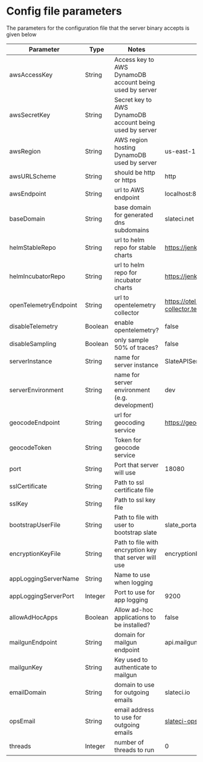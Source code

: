 # Config file parameters

The parameters for the configuration file that the server 
binary accepts is given below

| Parameter             | Type    | Notes                                                   | Default Value                                             | 
|-----------------------|---------|---------------------------------------------------------|-----------------------------------------------------------|
| awsAccessKey          | String  | Access key to AWS DynamoDB account being used by server |                                                           | 
| awsSecretKey          | String  | Secret key to AWS DynamoDB account being used by server |                                                           |
| awsRegion             | String  | AWS region hosting DynamoDB used by server              | us-east-1                                                 |
| awsURLScheme          | String  | should be http or https                                 | http                                                      |
| awsEndpoint           | String  | url to AWS endpoint                                     | localhost:8000                                            | 
| baseDomain            | String  | base domain for generated dns subdomains                | slateci.net                                               |
| helmStableRepo        | String  | url to helm repo for stable charts                      | https://jenkins.slateci.io/catalog/stable/                |
| helmIncubatorRepo     | String  | url to helm repo for incubator charts                   | https://jenkins.slateci.io/catalog/incubator/             |
| openTelemetryEndpoint | String  | url to opentelemetry collector                          | https://otel-collector.telemetry.slateci.io:443/v1/traces |
| disableTelemetry      | Boolean | enable opentelemetry?                                   | false                                                     |
| disableSampling       | Boolean | only sample 50% of traces?                              | false                                                     |
| serverInstance        | String  | name for server instance                                | SlateAPIServer-1                                          | 
| serverEnvironment     | String  | name for server environment (e.g. development)          | dev                                                       |
| geocodeEndpoint       | String  | url for geocoding service                               | https://geocode.xyz                                       |
| geocodeToken          | String  | Token for geocode service                               |                                                           |
| port                  | String  | Port that server will use                               | 18080                                                     |
| sslCertificate        | String  | Path to ssl certificate file                            |                                                           |
| sslKey                | String  | Path to ssl key file                                    |                                                           |
| bootstrapUserFile     | String  | Path to file with user to bootstrap slate               | slate_portal_user                                         |
| encryptionKeyFile     | String  | Path to file with encryption key that server will use   | encryptionKey                                             |
| appLoggingServerName  | String  | Name to use when logging                                |                                                           |
| appLoggingServerPort  | Integer | Port to use for app logging                             | 9200                                                      |
| allowAdHocApps        | Boolean | Allow ad-hoc applications to be installed?              | false                                                     |
| mailgunEndpoint       | String  | domain for mailgun endpoint                             | api.mailgun.net                                           |
| mailgunKey            | String  | Key used to authenticate to mailgun                     |                                                           |
| emailDomain           | String  | domain to use for outgoing emails                       | slateci.io                                                |
| opsEmail              | String  | email address to use for outgoing emails                | slateci-ops@googlegroups.com                              |
| threads               | Integer | number of threads to run                                | 0                                                         |

